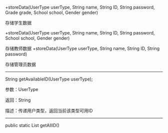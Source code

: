



+storeData(UserType userType, String name, String ID, String password, Grade grade, School school, Gender gender)

存储学生数据

+storeData(UserType userType, String name, String ID, String password, School school, Gender gender)

存储教师数据
+storeData(UserType userType, String name, String ID, String password)

存储管理员数据

---

String getAvailableID(UserType userType);

参数：UserType

返回：String

描述：传递用户类型，返回当前该类型可用ID

---

public static List<String> getAllID()


